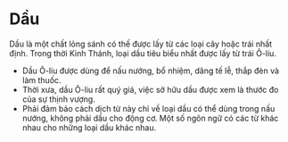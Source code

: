 # Dầu

Dầu là một chất lỏng sánh có thế được lấy từ các loại cây hoặc trái nhất định. Trong thời Kinh Thánh, loại dầu tiêu biểu nhất được lấy từ trái Ô-liu.  
- Dầu Ô-liu được dùng để nấu nướng, bổ nhiệm, dâng tế lễ, thắp đèn và làm thuốc. 
- Thời xưa, dầu Ô-liu rất quý giá, việc sở hữu dầu được xem là thước đo của sự thịnh vượng. 
- Phải đảm bảo cách dịch từ này chỉ về loại dầu có thể dùng trong nấu nướng, không phải dầu cho động cơ. Một số ngôn ngữ có các từ khác nhau cho những loại dầu khác nhau.

